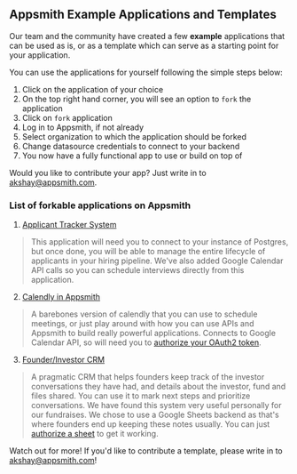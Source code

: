 ## Appsmith Example Applications and Templates

Our team and the community have created a few **example** applications that can be used as is, or as a template which can serve as a starting point for your application.

You can use the applications for yourself following the simple steps below:

1. Click on the application of your choice
2. On the top right hand corner, you will see an option to `fork` the application
4. Click on `fork` application 
5. Log in to Appsmith, if not already
6. Select organization to which the application should be forked
7. Change datasource credentials to connect to your backend
8. You now have a fully functional app to use or build on top of

Would you like to contribute your app? Just write in to akshay@appsmith.com.

### List of forkable applications on Appsmith

1. [Applicant Tracker System](https://app.appsmith.com/applications/5f43bce13697fd5df1c52ce4/pages/5f43c39c3697fd5df1c52d50)

> This application will need you to connect to your instance of Postgres, but once done, you will be able to manage the entire lifecycle of applicants in your hiring pipeline. We've also added Google Calendar API calls so you can schedule interviews directly from this application.

2. [Calendly in Appsmith](https://app.appsmith.com/applications/600186605b452f525458d6d2/pages/600186605b452f525458d6d4)


> A barebones version of calendly that you can use to schedule meetings, or just play around with how you can use APIs and Appsmith to build really powerful applications. Connects to Google Calendar API, so will need you to [authorize your OAuth2 token](https://docs.appsmith.com/core-concepts/connecting-to-data-sources/connect-to-apis/authentication/oauth2-authentication).

3. [Founder/Investor CRM](https://app.appsmith.com/applications/6098bdc65864501cc39c3d2f/pages/6098bdc65864501cc39c3d31)

> A pragmatic CRM that helps founders keep track of the investor conversations they have had, and details about the investor, fund and files shared. You can use it to mark next steps and prioritize conversations. We have found this system very useful personally for our fundraises. We chose to use a Google Sheets backend as that's where founders end up keeping these notes usually. You can just [authorize a sheet](https://docs.appsmith.com/how-to-guides/oauth2-authorization-for-google-sheets) to get it working.
> 

Watch out for more! If you'd like to contribute a template, please write in to akshay@appsmith.com! 
